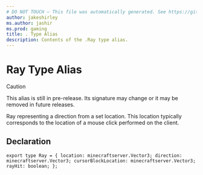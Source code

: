 ```yaml
---
# DO NOT TOUCH — This file was automatically generated. See https://github.com/mojang/minecraftapidocsgenerator to modify descriptions, examples, etc.
author: jakeshirley
ms.author: jashir
ms.prod: gaming
title: . Type Alias
description: Contents of the .Ray type alias.
---
```

# Ray Type Alias

> [!CAUTION]
> This alias is still in pre-release.  Its signature may change or it may be removed in future releases.

Ray representing a direction from a set location. This location typically corresponds to the location of a mouse click performed on the client.

## Declaration
`export type Ray = {
    location: minecraftserver.Vector3;
    direction: minecraftserver.Vector3;
    cursorBlockLocation: minecraftserver.Vector3;
    rayHit: boolean;
};`
